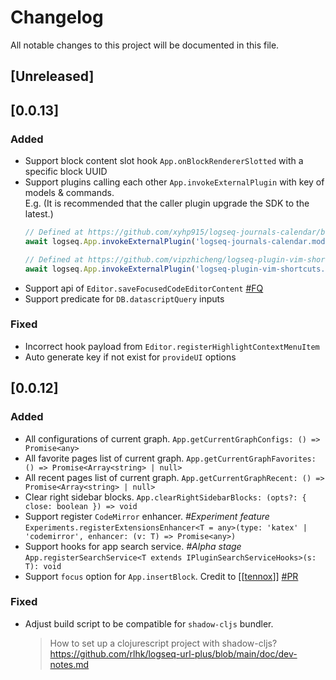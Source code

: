 # Changelog

All notable changes to this project will be documented in this file.

## [Unreleased]
## [0.0.13]

### Added
- Support block content slot hook `App.onBlockRendererSlotted` with a specific block UUID
- Support plugins calling each other `App.invokeExternalPlugin` with key of models & commands.  
  E.g. (It is recommended that the caller plugin upgrade the SDK to the latest.)
  ```typescript
  // Defined at https://github.com/xyhp915/logseq-journals-calendar/blob/main/src/main.js#L74
  await logseq.App.invokeExternalPlugin('logseq-journals-calendar.models.goToToday')
  
  // Defined at https://github.com/vipzhicheng/logseq-plugin-vim-shortcuts/blob/bec05aeee8/src/keybindings/down.ts#L20
  await logseq.App.invokeExternalPlugin('logseq-plugin-vim-shortcuts.commands.vim-shortcut-down-0')
  ```
- Support api of `Editor.saveFocusedCodeEditorContent` [#FQ](https://github.com/logseq/logseq/issues/7714)
- Support predicate for `DB.datascriptQuery` inputs

### Fixed
- Incorrect hook payload from `Editor.registerHighlightContextMenuItem`
- Auto generate key if not exist for `provideUI` options

## [0.0.12]

### Added

- All configurations of current graph.
  `App.getCurrentGraphConfigs: () => Promise<any>`
- All favorite pages list of current graph.
  `App.getCurrentGraphFavorites: () => Promise<Array<string> | null>`
- All recent pages list of current graph.
  `App.getCurrentGraphRecent: () => Promise<Array<string> | null>`
- Clear right sidebar blocks.
  `App.clearRightSidebarBlocks: (opts?: { close: boolean }) => void`
- Support register `CodeMirror` enhancer. _#Experiment feature_
  `Experiments.registerExtensionsEnhancer<T = any>(type: 'katex' | 'codemirror', enhancer: (v: T) => Promise<any>)`
- Support hooks for app search service. _#Alpha stage_
  `App.registerSearchService<T extends IPluginSearchServiceHooks>(s: T): void`
- Support `focus` option for `App.insertBlock`. Credit
  to [[[tennox](https://github.com/tennox)]] [#PR](https://github.com/logseq/logseq/commit/4217057a44de65e5c64be37857af2fb4e9534b24)

### Fixed

- Adjust build script to be compatible for `shadow-cljs` bundler.
  > How to set up a clojurescript project with shadow-cljs?
  > https://github.com/rlhk/logseq-url-plus/blob/main/doc/dev-notes.md